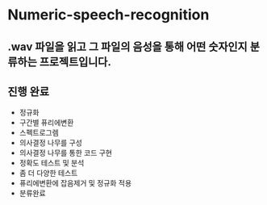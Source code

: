# Numeric-speech-recognition
## .wav 파일을 읽고 그 파일의 음성을 통해 어떤 숫자인지 분류하는 프로젝트입니다.

## 진행 완료
- 정규화
- 구간별 퓨리에변환
- 스펙트로그렘
- 의사결정 나무를 구성
- 의사결정 나무를 통한 코드 구현
- 정확도 테스트 및 분석
- 좀 더 다양한 테스트
- 퓨리에변환에 잡음제거 및 정규화 적용
- 분류완료




